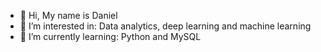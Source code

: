 - 👋 Hi, My name is Daniel
- 👀 I’m interested in: Data analytics, deep learning and machine learning
- 🌱 I’m currently learning: Python and MySQL

<!---
DanielDanielDanielDanielDanielDaniel/DanielDanielDanielDanielDanielDaniel is a ✨ special ✨ repository because its `README.md` (this file) appears on your GitHub profile.
You can click the Preview link to take a look at your changes.
--->
